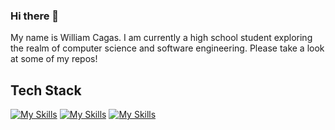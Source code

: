 ### Hi there 👋

My name is William Cagas. I am currently a high school student exploring the realm of computer science and software engineering. Please take a look at some of my repos!

## Tech Stack
[![My Skills](https://skillicons.dev/icons?i=py,java,js,ts,html,css)](https://skillicons.dev)
[![My Skills](https://skillicons.dev/icons?i=react,tailwind,npm)](https://skillicons.dev)
[![My Skills](https://skillicons.dev/icons?i=lua,robloxstudio,linux,kali,vscode)](https://skillicons.dev)
<!--
**willcagas/willcagas** is a ✨ _special_ ✨ repository because its `README.md` (this file) appears on your GitHub profile.

Here are some ideas to get you started:

- 🔭 I’m currently working on ...
- 🌱 I’m currently learning ...
- 👯 I’m looking to collaborate on ...
- 🤔 I’m looking for help with ...
- 💬 Ask me about ...
- 📫 How to reach me: ...
- 😄 Pronouns: ...
- ⚡ Fun fact: ...
-->
